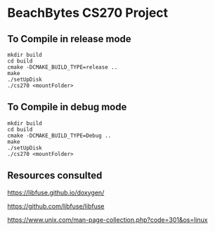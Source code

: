 # BeachBytes CS270 Project


## To Compile in release mode

```
mkdir build
cd build
cmake -DCMAKE_BUILD_TYPE=release ..
make
./setUpDisk
./cs270 <mountFolder>
```


## To Compile in debug mode

```
mkdir build
cd build
cmake -DCMAKE_BUILD_TYPE=Debug ..
make
./setUpDisk
./cs270 <mountFolder>
```

## Resources consulted
https://libfuse.github.io/doxygen/

https://github.com/libfuse/libfuse

https://www.unix.com/man-page-collection.php?code=301&os=linux
